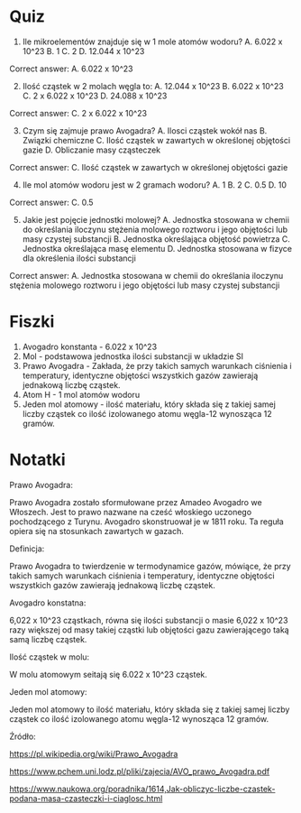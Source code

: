  # Quiz

1. Ile mikroelementów znajduje się w 1 mole atomów wodoru?
A. 6.022 x 10^23
B. 1
C. 2
D. 12.044 x 10^23

Correct answer: A. 6.022 x 10^23

2. Ilość cząstek w 2 molach węgla to:
A. 12.044 x 10^23
B. 6.022 x 10^23
C. 2 x 6.022 x 10^23
D. 24.088 x 10^23

Correct answer: C. 2 x 6.022 x 10^23

3. Czym się zajmuje prawo Avogadra?
A. Ilosci cząstek wokół nas
B. Związki chemiczne
C. Ilość cząstek w zawartych w określonej objętości gazie
D. Obliczanie masy cząsteczek

Correct answer: C. Ilość cząstek w zawartych w określonej objętości gazie

4. Ile mol atomów wodoru jest w 2 gramach wodoru?
A. 1
B. 2
C. 0.5
D. 10

Correct answer: C. 0.5

5. Jakie jest pojęcie jednostki molowej?
A. Jednostka stosowana w chemii do określania iloczynu stężenia molowego roztworu i jego objętości lub masy czystej substancji
B. Jednostka określająca objętość powietrza
C. Jednostka określająca masę elementu
D. Jednostka stosowana w fizyce dla określenia ilości substancji

Correct answer: A. Jednostka stosowana w chemii do określania iloczynu stężenia molowego roztworu i jego objętości lub masy czystej substancji

# Fiszki

1. Avogadro konstanta - 6.022 x 10^23
2. Mol - podstawowa jednostka ilości substancji w układzie SI
3. Prawo Avogadra - Zakłada, że przy takich samych warunkach ciśnienia i temperatury, identyczne objętości wszystkich gazów zawierają jednakową liczbę cząstek.
4. Atom H - 1 mol atomów wodoru
5. Jeden mol atomowy - ilość materiału, który składa się z takiej samej liczby cząstek co ilość izolowanego atomu węgla-12 wynosząca 12 gramów.

# Notatki

Prawo Avogadra:

Prawo Avogadra zostało sformułowane przez Amadeo Avogadro we Włoszech. Jest to prawo nazwane na cześć włoskiego uczonego pochodzącego z Turynu. Avogadro skonstruował je w 1811 roku. Ta reguła opiera się na stosunkach zawartych w gazach.

Definicja:

Prawo Avogadra to twierdzenie w termodynamice gazów, mówiące, że przy takich samych warunkach ciśnienia i temperatury, identyczne objętości wszystkich gazów zawierają jednakową liczbę cząstek.

Avogadro konstatna:

6,022 x 10^23 cząstkach, równa się ilości substancji o masie 6,022 x 10^23 razy większej od masy takiej cząstki lub objętości gazu zawierającego taką samą liczbę cząstek.

Ilość cząstek w molu:

W molu atomowym seitają się 6.022 x 10^23 cząstek.

Jeden mol atomowy:

Jeden mol atomowy to ilość materiału, który składa się z takiej samej liczby cząstek co ilość izolowanego atomu węgla-12 wynosząca 12 gramów.

Źródło:

<https://pl.wikipedia.org/wiki/Prawo_Avogadra>

<https://www.pchem.uni.lodz.pl/pliki/zajecia/AVO_prawo_Avogadra.pdf>

<https://www.naukowa.org/poradnika/1614,Jak-obliczyc-liczbe-czastek-podana-masa-czasteczki-i-ciaglosc.html>